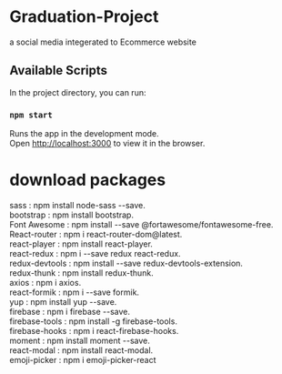 # Graduation-Project

a social media integerated to Ecommerce website

## Available Scripts

In the project directory, you can run:

### `npm start`

Runs the app in the development mode.\
Open [http://localhost:3000](http://localhost:3000) to view it in the browser.

# download packages

sass           : npm install node-sass --save.\
bootstrap      : npm install bootstrap.\
Font Awesome   : npm install --save @fortawesome/fontawesome-free.\
React-router   : npm i react-router-dom@latest.\
react-player   : npm install react-player.\
react-redux    : npm i --save redux react-redux.\
redux-devtools : npm install --save redux-devtools-extension.\
redux-thunk    : npm install redux-thunk.\
axios          : npm i axios.\
react-formik   : npm i --save formik.\
yup            : npm install yup --save.\
firebase       : npm i firebase --save.\
firebase-tools : npm install -g firebase-tools.\
firebase-hooks : npm i react-firebase-hooks.\
moment         : npm install moment --save.\
react-modal    : npm install react-modal.\
emoji-picker   : npm i emoji-picker-react
 